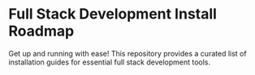 # Full Stack Development Install Roadmap
Get up and running with ease! This repository provides a curated list of installation guides for essential full stack development tools.
